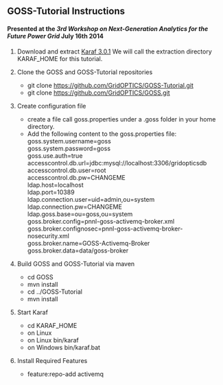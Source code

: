## GOSS-Tutorial Instructions

#### Presented at the _3rd Workshop on Next-Generation Analytics for the Future Power Grid_ July 16th 2014

1. Download and extract [Karaf 3.0.1](http://karaf.apache.org/index/community/download.html#Karaf3.0.1)  We will call the extraction directory KARAF_HOME for this tutorial.
2. Clone the GOSS and GOSS-Tutorial repositories
	* git clone https://github.com/GridOPTICS/GOSS-Tutorial.git
	* git clone https://github.com/GridOPTICS/GOSS.git
3. Create configuration file
 	* create a file call goss.properties under a .goss folder in your home directory.
 	* Add the following content to the goss.properties file:  
    goss.system.username=goss  
    goss.system.password=goss  
    goss.use.auth=true  
    accesscontrol.db.url=jdbc:mysql://localhost:3306/gridopticsdb  
	accesscontrol.db.user=root  
	accesscontrol.db.pw=CHANGEME  
	ldap.host=localhost  
	ldap.port=10389  
	ldap.connection.user=uid=admin,ou=system  
	ldap.connection.pw=CHANGEME  
	ldap.goss.base=ou=goss,ou=system  
	goss.broker.config=pnnl-goss-activemq-broker.xml  
	goss.broker.confignosec=pnnl-goss-activemq-broker-nosecurity.xml  
	goss.broker.name=GOSS-Activemq-Broker  
	goss.broker.data=data/goss-broker

4. Build GOSS and GOSS-Tutorial via maven
	* cd GOSS
	* mvn install
	* cd ../GOSS-Tutorial
	* mvn install
	
5. Start Karaf   
 	* cd KARAF_HOME
 	* on Linux
 	* on Linux bin/karaf
 	* on Windows bin/karaf.bat

6. Install Required Features
	* feature:repo-add activemq
 

